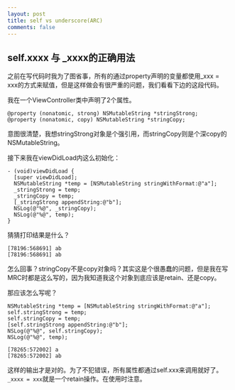 ```yaml
---
layout: post
title: self vs underscore(ARC)
comments: false
---
```


## self.xxxx 与 _xxxx的正确用法
之前在写代码时我为了图省事，所有的通过property声明的变量都使用_xxx = xxx的方式来赋值，但是这样做会有很严重的问题，我们看看下边的这段代码。

我在一个ViewController类中声明了2个属性。

```
@property (nonatomic, strong) NSMutableString *stringStrong;
@property (nonatomic, copy) NSMutableString *stringCopy;
```

意图很清楚，我想stringStrong对象是个强引用，而stringCopy则是个深copy的NSMutableString。

接下来我在viewDidLoad内这么初始化：

```
- (void)viewDidLoad {
  [super viewDidLoad];
  NSMutableString *temp = [NSMutableString stringWithFormat:@"a"];
  _stringStrong = temp;
  _stringCopy = temp;
  [_stringStrong appendString:@"b"];
  NSLog(@"%@", _stringCopy);
  NSLog(@"%@", temp);
}
```

猜猜打印结果是什么？

```
[78196:568691] ab
[78196:568691] ab
```

怎么回事？stringCopy不是copy对象吗？其实这是个很愚蠢的问题，但是我在写MRC时都是这么写的，因为我知道我这个对象到底应该是retain、还是copy。

那应该怎么写呢？

```
NSMutableString *temp = [NSMutableString stringWithFormat:@"a"];
self.stringStrong = temp;
self.stringCopy = temp;
[self.stringStrong appendString:@"b"];
NSLog(@"%@", self.stringCopy);
NSLog(@"%@", temp);
```

```
[78265:572002] a
[78265:572002] ab
```

这样的输出才是对的。为了不犯错误，所有属性都通过self.xxx来调用就好了。`_xxxx = xxx`就是一个retain操作。在使用时注意。